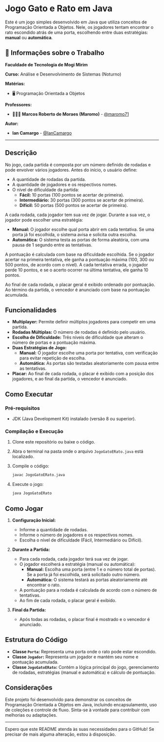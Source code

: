 # Jogo Gato e Rato em Java

Este é um jogo simples desenvolvido em Java que utiliza conceitos de Programação Orientada a Objetos. Nele, os jogadores tentam encontrar o rato escondido atrás de uma porta, escolhendo entre duas estratégias: **manual** ou **automática**.

## 💼 Informações sobre o Trabalho

**Faculdade de Tecnologia de Mogi Mirim**

**Curso:** Análise e Desenvolvimento de Sistemas (Noturno)

**Matérias:**

-   🖥️ Programação Orientada a Objetos

**Professores:**

-   👨🏻‍🏫 **Marcos Roberto de Moraes (Maromo)** - [@maromo71](https://github.com/maromo71)

**Autor:**

-   **Ian Camargo** - [@IanCamargo](https://github.com/IanCamargo)

---

## Descrição

No jogo, cada partida é composta por um número definido de rodadas e pode envolver vários jogadores. Antes do início, o usuário define:
- A quantidade de rodadas da partida.
- A quantidade de jogadores e os respectivos nomes.
- O nível de dificuldade da partida:
  - **Fácil:** 10 portas (100 pontos se acertar de primeira).
  - **Intermediário:** 30 portas (300 pontos se acertar de primeira).
  - **Difícil:** 50 portas (500 pontos se acertar de primeira).

A cada rodada, cada jogador tem sua vez de jogar. Durante a sua vez, o jogador pode escolher uma estratégia:
- **Manual:** O jogador escolhe qual porta abrir em cada tentativa. Se uma porta já foi escolhida, o sistema avisa e solicita outra escolha.
- **Automática:** O sistema testa as portas de forma aleatória, com uma pausa de 1 segundo entre as tentativas.

A pontuação é calculada com base na dificuldade escolhida. Se o jogador acertar na primeira tentativa, ele ganha a pontuação máxima (100, 300 ou 500 pontos, de acordo com o nível). A cada tentativa errada, o jogador perde 10 pontos, e se o acerto ocorrer na última tentativa, ele ganha 10 pontos.

Ao final de cada rodada, o placar geral é exibido ordenado por pontuação. Ao término da partida, o vencedor é anunciado com base na pontuação acumulada.

## Funcionalidades

- **Multiplayer:** Permite definir múltiplos jogadores para competir em uma partida.
- **Rodadas Múltiplas:** O número de rodadas é definido pelo usuário.
- **Escolha de Dificuldade:** Três níveis de dificuldade que alteram o número de portas e a pontuação máxima.
- **Duas Estratégias de Jogo:**
  - **Manual:** O jogador escolhe uma porta por tentativa, com verificação para evitar repetição de escolha.
  - **Automática:** As portas são testadas aleatoriamente com pausa entre as tentativas.
- **Placar:** Ao final de cada rodada, o placar é exibido com a posição dos jogadores, e ao final da partida, o vencedor é anunciado.

## Como Executar

### Pré-requisitos

- JDK (Java Development Kit) instalado (versão 8 ou superior).

### Compilação e Execução

1. Clone este repositório ou baixe o código.
2. Abra o terminal na pasta onde o arquivo `JogoGatoERato.java` está localizado.
3. Compile o código:

   ```bash
   javac JogoGatoERato.java
   ```

4. Execute o jogo:

   ```bash
   java JogoGatoERato
   ```

## Como Jogar

1. **Configuração Inicial:**
   - Informe a quantidade de rodadas.
   - Informe o número de jogadores e os respectivos nomes.
   - Escolha o nível de dificuldade (Fácil, Intermediário ou Difícil).

2. **Durante a Partida:**
   - Para cada rodada, cada jogador terá sua vez de jogar.
   - O jogador escolherá a estratégia (manual ou automática):
     - **Manual:** Escolha uma porta (entre 1 e o número total de portas). Se a porta já foi escolhida, será solicitado outro número.
     - **Automática:** O sistema testará as portas aleatoriamente até encontrar o rato.
   - A pontuação para a rodada é calculada de acordo com o número de tentativas.
   - Ao fim de cada rodada, o placar geral é exibido.

3. **Final da Partida:**
   - Após todas as rodadas, o placar final é mostrado e o vencedor é anunciado.

## Estrutura do Código

- **Classe `Porta`:** Representa uma porta onde o rato pode estar escondido.
- **Classe `Jogador`:** Representa um jogador e mantém seu nome e pontuação acumulada.
- **Classe `JogoGatoERato`:** Contém a lógica principal do jogo, gerenciamento de rodadas, estratégias (manual e automática) e cálculo de pontuação.

## Considerações

Este projeto foi desenvolvido para demonstrar os conceitos de Programação Orientada a Objetos em Java, incluindo encapsulamento, uso de coleções e controle de fluxo. Sinta-se à vontade para contribuir com melhorias ou adaptações.

---

Espero que este README atenda às suas necessidades para o GitHub! Se precisar de mais alguma alteração, estou à disposição.
